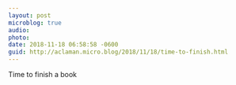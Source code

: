 ```yaml
---
layout: post
microblog: true
audio: 
photo: 
date: 2018-11-18 06:58:58 -0600
guid: http://aclaman.micro.blog/2018/11/18/time-to-finish.html
---
```

Time to finish a book
